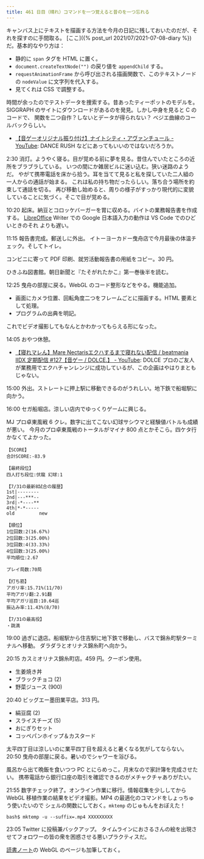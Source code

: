```yaml
---
title: 461 日目（晴れ）コマンドを一つ覚えると昔のを一つ忘れる
---
```


キャンバス上にテキストを描画する方法を今月の日記に残しておいたのだが、それを探すのに手間取る。
[ここ]({% post_url 2021/07/2021-07-08-diary %})だ。基本的なやり方は：

* 静的に `span` タグを HTML に置く。
* `document.createTextNode("")` の戻り値を `appendChild` する。
* `requestAnimationFrame` から呼び出される描画関数で、このテキストノードの
  `nodeValue` に文字列を代入する。
* 見てくれは CSS で調整する。

時間が余ったのでテストデータを捜索する。昔あったティーポットのモデルを。
SIGGRAPH のサイトにダウンロードがあるのを発見。しかし中身を見ると C のコードで、
関数を二つ自作？しないとデータが得られない？
ベジエ曲線のコールバックらしい。

* [【音ゲーオリジナル振り付け】ナイトシティ・アヴァンチュール - YouTube](https://www.youtube.com/watch?v=kNghqwxnW8E):
  DANCE RUSH などにあってもいいのではないだろうか。

2:30 消灯。ようやく寝る。目が覚める前に夢を見る。昔住んでいたところの近所をブラブラしている。
いつの間にか雑居ビルに迷い込む。狭い迷路のようだ。
やがて携帯電話を床から拾う。耳を当てて見ると私を探していた二人組の一人からの通話が始まる。
これは私の持ち物だったらしい。落ち合う場所を約束して通話を切る。
再び移動し始めると、周りの様子がすっかり現代的に変貌していることに気づく。そこで目が覚める。

10:20 起床。納豆とコロッケバーガーを胃に収める。バイトの業務報告書を作成する。
[LibreOffice] Writer での Google 日本語入力の動作は VS Code でのひどいときのそれ
よりも遅い。

11:15 報告書完成。郵送しに外出。
イトーヨーカドー曳舟店で今月最後の体温チェック。そしてトイレ。

コンビニに寄って PDF 印刷、就労活動報告書の用紙をコピー。30 円。

ひきふね図書館。朝日新聞と『たそがれたかこ』第一巻後半を読む。

12:25 曳舟の部屋に戻る。WebGL のコード整形などをやる。機能追加。

* 画面にカメラ位置、回転角度二つをフレームごとに描画する。HTML 要素として処理。
* プログラムの出典を明記。

これでビデオ撮影してもなんとかわかってもらえる形になった。

14:05 おやつ休憩。

* [【寝れマレん】Mare Nectarisエクハするまで寝れない配信 / beatmania IIDX 定期配信 &#x23;127【音ゲー / DOLCE.】 - YouTube](https://www.youtube.com/watch?v=LJijSMlfXFg):
  DOLCE プロのご友人が業務用でエクハチャンレンジに成功しているが、この企画はやはりまともじゃない。

15:00 外出。ストレートに押上駅に移動できるのがうれしい。地下鉄で船堀駅に向かう。

16:00 セガ船堀店。涼しい店内でゆっくりゲームに興じる。

MJ プロ卓東風戦 6 クレ。数字に出てこない幻球サシウマと経験値バトルも成績が悪い。
今月のプロ卓東風戦のトータルがマイナ 800 点とかそこら。四ケタ行かなくてよかった。

```text
【SCORE】
合計SCORE:-83.9

【最終段位】
四人打ち段位:伏龍 幻球:1

【7/31の最新8試合の履歴】
1st|--------
2nd|---***--
3rd|-*----**
4th|*-*-----
old         new

【順位】
1位回数:2(16.67%)
2位回数:3(25.00%)
3位回数:4(33.33%)
4位回数:3(25.00%)
平均順位:2.67

プレイ局数:70局

【打ち筋】
アガリ率:15.71%(11/70)
平均アガリ翻:2.91翻
平均アガリ巡目:10.64巡
振込み率:11.43%(8/70)

【7/31の最高役】
・跳満
```

19:00 過ぎに退店。船堀駅から住吉駅に地下鉄で移動し、バスで錦糸町駅ターミナルへ移動。
ダラダラとオリナス錦糸町へ向かう。

20:15 カスミオリナス錦糸町店。459 円。クーポン使用。

* 生姜焼き丼
* ブラックチョコ (2)
* 野菜ジュース (900)

20:40 ビッグエー墨田業平店。313 円。

* 絹豆腐 (2)
* スライスチーズ (5)
* おにぎりセット
* コッペパンホイップ＆カスタード

太平四丁目は涼しいのに業平四丁目を超えると暑くなる気がしてならない。
20:50 曳舟の部屋に戻る。暑いのでシャワーを浴びる。

風呂から出て晩飯を食いつつ PC とにらめっこ。月末なので家計簿を完成させたい。
携帯電話から銀行口座の取引を確認できるのがメチャクチャありがたい。

21:55 数字チェック終了。オンライン作業に移行。情報収集を少ししてから
WebGL 移植作業の結果をビデオ撮影。MP4 の最適化のコマンドをしょっちゅう使いたいので
シェルの関数にしておく。`mktemp` のじゅもんをおぼえた！

```console
bash$ mktemp -u --suffix=.mp4 XXXXXXXXX
```

23:05 Twitter に投稿兼バックアップ。
タイムラインにおさるさんの絵を出現させてフォロワーの皆の衆を困惑させる悪いプラクティスだ。

[読書ノート][note]の WebGL のページも加筆しておく。

[LibreOffice]: https://www.libreoffice.org/
[note]: https://showa-yojyo.github.io/notebook/
